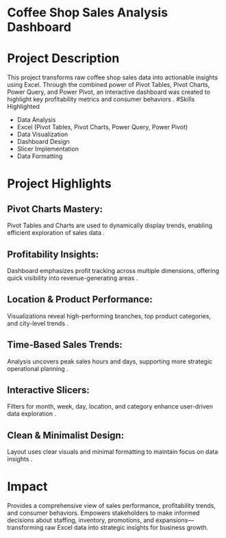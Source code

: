 # Coffee Shop Sales Analysis Dashboard
# Project Description
This project transforms raw coffee shop sales data into actionable insights using Excel. 
Through the combined power of Pivot Tables, Pivot Charts, Power Query, and Power Pivot, an interactive dashboard was created to highlight key 
profitability metrics and consumer behaviors .
#Skills Highlighted
-	Data Analysis
-	Excel (Pivot Tables, Pivot Charts, Power Query, Power Pivot)
-	Data Visualization
-	Dashboard Design
-	Slicer Implementation
-	Data Formatting

# Project Highlights
## Pivot Charts Mastery: 
Pivot Tables and Charts are used to dynamically display trends, enabling efficient exploration of sales data .
## Profitability Insights: 
Dashboard emphasizes profit tracking across multiple dimensions, offering quick visibility into revenue-generating areas .
## Location & Product Performance: 
Visualizations reveal high-performing branches, top product categories, and city-level trends .
## Time-Based Sales Trends: 
Analysis uncovers peak sales hours and days, supporting more strategic operational planning .
## Interactive Slicers: 
Filters for month, week, day, location, and category enhance user-driven data exploration .
##	Clean & Minimalist Design: 
Layout uses clear visuals and minimal formatting to maintain focus on data insights .
# Impact
Provides a comprehensive view of sales performance, profitability trends, and consumer behaviors. Empowers stakeholders to make informed decisions about staffing, inventory, promotions, and expansions—transforming raw Excel data into strategic insights for business growth.
